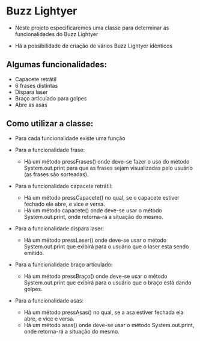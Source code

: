 # Buzz Lightyer

- Neste projeto especificaremos uma classe para determinar as funcionalidades 
do Buzz Lightyer

- Há a possibilidade de criação de vários Buzz Lightyer idênticos

## Algumas funcionalidades:

- Capacete retrátil
- 6 frases distintas
- Dispara laser
- Braço articulado para golpes
- Abre as asas

## Como utilizar a classe:

- Para cada funcionalidade existe uma função

- Para a funcionalidade frase:
    - Há um método pressFrases() onde deve-se fazer o uso do método System.out.print para que as frases sejam 
    visualizadas pelo usuário (as frases são sorteadas).
    
- Para a funcionalidade capacete retrátil:
    - Há um método pressCapacete() no qual, se o capacete estiver fechado 
    ele abre, e vice e versa.
    - Há um método capacete() onde deve-se usar o método System.out.print, onde 
    retorna-rá a situação do mesmo.
    
- Para a funcionalidade dispara laser:
    - Há um método pressLaser() onde deve-se usar o método System.out.print 
    que exibirá para o usuário que o laser esta sendo emitido.
    
- Para a funcionalidade braço articulado:
    - Há um método pressBraço() onde deve-se usar o método System.out.print 
    que exibirá para o usuário que o braço está dando golpes.
    
- Para a funcionalidade asas:
    - Há um método pressAsas() no qual, se a asa estiver fechada
    ela abre, e vice e versa.
    - Há um método asas() onde deve-se usar o método System.out.print, onde 
    retorna-rá a situação do mesmo.